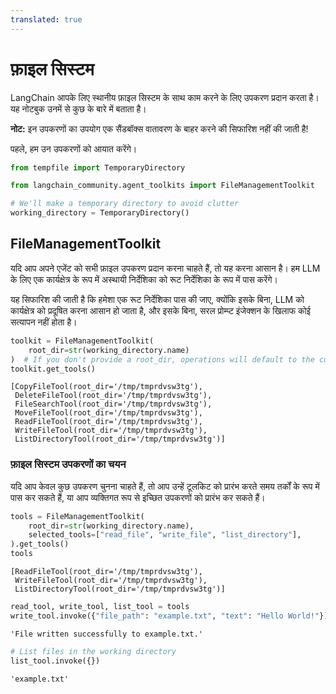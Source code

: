 ```yaml
---
translated: true
---
```


# फ़ाइल सिस्टम

LangChain आपके लिए स्थानीय फ़ाइल सिस्टम के साथ काम करने के लिए उपकरण प्रदान करता है। यह नोटबुक उनमें से कुछ के बारे में बताता है।

**नोट:** इन उपकरणों का उपयोग एक सैंडबॉक्स वातावरण के बाहर करने की सिफारिश नहीं की जाती है!

पहले, हम उन उपकरणों को आयात करेंगे।

```python
from tempfile import TemporaryDirectory

from langchain_community.agent_toolkits import FileManagementToolkit

# We'll make a temporary directory to avoid clutter
working_directory = TemporaryDirectory()
```

## FileManagementToolkit

यदि आप अपने एजेंट को सभी फ़ाइल उपकरण प्रदान करना चाहते हैं, तो यह करना आसान है। हम LLM के लिए एक कार्यक्षेत्र के रूप में अस्थायी निर्देशिका को रूट निर्देशिका के रूप में पास करेंगे।

यह सिफारिश की जाती है कि हमेशा एक रूट निर्देशिका पास की जाए, क्योंकि इसके बिना, LLM को कार्यक्षेत्र को प्रदूषित करना आसान हो जाता है, और इसके बिना, सरल प्रोम्प्ट इंजेक्शन के खिलाफ कोई सत्यापन नहीं होता है।

```python
toolkit = FileManagementToolkit(
    root_dir=str(working_directory.name)
)  # If you don't provide a root_dir, operations will default to the current working directory
toolkit.get_tools()
```

```output
[CopyFileTool(root_dir='/tmp/tmprdvsw3tg'),
 DeleteFileTool(root_dir='/tmp/tmprdvsw3tg'),
 FileSearchTool(root_dir='/tmp/tmprdvsw3tg'),
 MoveFileTool(root_dir='/tmp/tmprdvsw3tg'),
 ReadFileTool(root_dir='/tmp/tmprdvsw3tg'),
 WriteFileTool(root_dir='/tmp/tmprdvsw3tg'),
 ListDirectoryTool(root_dir='/tmp/tmprdvsw3tg')]
```

### फ़ाइल सिस्टम उपकरणों का चयन

यदि आप केवल कुछ उपकरण चुनना चाहते हैं, तो आप उन्हें टूलकिट को प्रारंभ करते समय तर्कों के रूप में पास कर सकते हैं, या आप व्यक्तिगत रूप से इच्छित उपकरणों को प्रारंभ कर सकते हैं।

```python
tools = FileManagementToolkit(
    root_dir=str(working_directory.name),
    selected_tools=["read_file", "write_file", "list_directory"],
).get_tools()
tools
```

```output
[ReadFileTool(root_dir='/tmp/tmprdvsw3tg'),
 WriteFileTool(root_dir='/tmp/tmprdvsw3tg'),
 ListDirectoryTool(root_dir='/tmp/tmprdvsw3tg')]
```

```python
read_tool, write_tool, list_tool = tools
write_tool.invoke({"file_path": "example.txt", "text": "Hello World!"})
```

```output
'File written successfully to example.txt.'
```

```python
# List files in the working directory
list_tool.invoke({})
```

```output
'example.txt'
```
